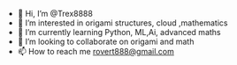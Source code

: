 - 👋 Hi, I’m @Trex8888
- 👀 I’m interested in origami structures, cloud ,mathematics 
- 🌱 I’m currently learning Python, ML,Ai, advanced maths
- 💞️ I’m looking to collaborate on origami and math
- 📫 How to reach me rovert888@gmail.com
<!---
Trex8888/Trex8888 is a ✨ special ✨ repository because its `README.md` (this file) appears on your GitHub profile.
You can click the Preview link to take a look at your changes.
--->
